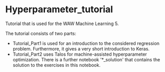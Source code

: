 # Hyperparameter_tutorial
Tutorial that is used for the WAW Machine Learning 5.

The tutorial consists of two parts:
* Tutorial_Part1 is used for an introduction to the considered regression problem. Furthermore, it gives a very short introduction to Keras.
* Tutorial_Part2 uses Talos for machine-assisted hyperparameter optimization. There is a further notebook '*_solution' that contains the solution to the exercises in this notebook.
